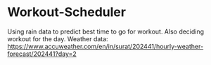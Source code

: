 # Workout-Scheduler
Using rain data to predict best time to go for workout. Also deciding workout for the day. 
Weather data: https://www.accuweather.com/en/in/surat/202441/hourly-weather-forecast/202441?day=2

